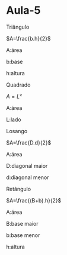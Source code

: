 # Aula-5

Triângulo 


$A=\frac{b.h}{2}$

A:área

b:base

h:altura

Quadrado 

$A=L²$

A:área 

L:lado

Losango 

$A=\frac{D.d}{2}$

A:área 

D:diagonal maior

d:diagonal menor 

Retângulo 

$A=\frac{(B+b).h}{2}$

A:área 

B:base maior

b:base menor

h:altura 
